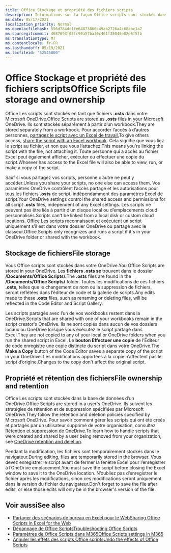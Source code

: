 ```yaml
---
title: Office Stockage et propriété des fichiers scripts
description: Informations sur la façon Office scripts sont stockés dans Microsoft OneDrive et transférés entre les propriétaires.
ms.date: 05/17/2021
localization_priority: Normal
ms.openlocfilehash: 556d784dc1fe64873866c49ab2726a4c68abc1a7
ms.sourcegitcommit: 4687693f02fc90a57ba30c461f35046e02e6f5fb
ms.translationtype: MT
ms.contentlocale: fr-FR
ms.lasthandoff: 05/19/2021
ms.locfileid: "52545800"
---
```

# <a name="office-scripts-file-storage-and-ownership"></a><span data-ttu-id="72ebb-103">Office Stockage et propriété des fichiers scripts</span><span class="sxs-lookup"><span data-stu-id="72ebb-103">Office Scripts file storage and ownership</span></span>

<span data-ttu-id="72ebb-104">Office Les scripts sont stockés en tant que fichiers **.osts** dans votre Microsoft OneDrive.</span><span class="sxs-lookup"><span data-stu-id="72ebb-104">Office Scripts are stored as **.osts** files in your Microsoft OneDrive.</span></span> <span data-ttu-id="72ebb-105">Ils sont stockés séparément à partir d’un workbook.</span><span class="sxs-lookup"><span data-stu-id="72ebb-105">They are stored separately from a workbook.</span></span> <span data-ttu-id="72ebb-106">Pour accorder l’accès à d’autres personnes, [partagez le script avec un Excel de travail.](excel.md#sharing-scripts)</span><span class="sxs-lookup"><span data-stu-id="72ebb-106">To give others access, [share the script with an Excel workbook](excel.md#sharing-scripts).</span></span> <span data-ttu-id="72ebb-107">Cela signifie que vous liez le script au fichier, et non que vous l’attachez.</span><span class="sxs-lookup"><span data-stu-id="72ebb-107">This means you're linking the script with the file, not attaching it.</span></span> <span data-ttu-id="72ebb-108">Toute personne qui a accès au fichier Excel peut également afficher, exécuter ou effectuer une copie du script.</span><span class="sxs-lookup"><span data-stu-id="72ebb-108">Whoever has access to the Excel file will also be able to view, run, or make a copy of the script.</span></span>

<span data-ttu-id="72ebb-109">Sauf si vous partagez vos scripts, personne d’autre ne peut y accéder.</span><span class="sxs-lookup"><span data-stu-id="72ebb-109">Unless you share your scripts, no one else can access them.</span></span> <span data-ttu-id="72ebb-110">Vos paramètres OneDrive contrôlent l’accès partagé et les autorisations pour tous les fichiers **.osts** de script, indépendamment des paramètres Excel de script.</span><span class="sxs-lookup"><span data-stu-id="72ebb-110">Your OneDrive settings control the shared access and permissions for all script **.osts** files, independent of any Excel settings.</span></span> <span data-ttu-id="72ebb-111">Les scripts ne peuvent pas être liés à partir d’un disque local ou d’emplacements cloud personnalisés.</span><span class="sxs-lookup"><span data-stu-id="72ebb-111">Scripts can't be linked from a local disk or custom cloud locations.</span></span> <span data-ttu-id="72ebb-112">Office Les scripts reconnaissent et exécutent un script uniquement s’il est dans votre dossier OneDrive ou partagé avec le classeur.</span><span class="sxs-lookup"><span data-stu-id="72ebb-112">Office Scripts only recognizes and runs a script if it's in your OneDrive folder or shared with the workbook.</span></span>

## <a name="file-storage"></a><span data-ttu-id="72ebb-113">Stockage de fichiers</span><span class="sxs-lookup"><span data-stu-id="72ebb-113">File storage</span></span>

<span data-ttu-id="72ebb-114">Vous Office scripts sont stockés dans votre OneDrive.</span><span class="sxs-lookup"><span data-stu-id="72ebb-114">You Office Scripts are stored in your OneDrive.</span></span> <span data-ttu-id="72ebb-115">Les **fichiers .osts se** trouvent dans le dossier **/Documents/Office Scripts/.**</span><span class="sxs-lookup"><span data-stu-id="72ebb-115">The **.osts** files are found in the **/Documents/Office Scripts/** folder.</span></span> <span data-ttu-id="72ebb-116">Toutes les modifications de ces fichiers **.osts,** telles que le changement de nom ou la suppression de fichiers, seront reflétées dans l’éditeur de code et la galerie de scripts.</span><span class="sxs-lookup"><span data-stu-id="72ebb-116">Any edits made to these **.osts** files, such as renaming or deleting files, will be reflected in the Code Editor and Script Gallery.</span></span>

<span data-ttu-id="72ebb-117">Les scripts partagés avec l’un de vos workbooks restent dans la OneDrive.</span><span class="sxs-lookup"><span data-stu-id="72ebb-117">Scripts that are shared with one of your workbooks remain in the script creator's OneDrive.</span></span> <span data-ttu-id="72ebb-118">Ils ne sont copiés dans aucun de vos dossiers locaux ou OneDrive lorsque vous exécutez le script partagé dans Excel.</span><span class="sxs-lookup"><span data-stu-id="72ebb-118">They are not copied to any of your local or OneDrive folders when you run the shared script in Excel.</span></span> <span data-ttu-id="72ebb-119">Le **bouton Effectuer une copie** de l’Éditeur de code enregistre une copie distincte du script dans votre OneDrive.</span><span class="sxs-lookup"><span data-stu-id="72ebb-119">The **Make a Copy** button of the Code Editor saves a separate copy of the script in your OneDrive.</span></span> <span data-ttu-id="72ebb-120">Les modifications apportées à la copie n’affectent pas le script d’origine.</span><span class="sxs-lookup"><span data-stu-id="72ebb-120">Changes to the copy don't affect the original script.</span></span>

## <a name="file-ownership-and-retention"></a><span data-ttu-id="72ebb-121">Propriété et rétention des fichiers</span><span class="sxs-lookup"><span data-stu-id="72ebb-121">File ownership and retention</span></span>

<span data-ttu-id="72ebb-122">Office Les scripts sont stockés dans la base de données d’un OneDrive.</span><span class="sxs-lookup"><span data-stu-id="72ebb-122">Office Scripts are stored in a user's OneDrive.</span></span> <span data-ttu-id="72ebb-123">Ils suivent les stratégies de rétention et de suppression spécifiées par Microsoft OneDrive.</span><span class="sxs-lookup"><span data-stu-id="72ebb-123">They follow the retention and deletion policies specified by Microsoft OneDrive.</span></span> <span data-ttu-id="72ebb-124">Pour savoir comment gérer les scripts qui ont été créés et partagés par un utilisateur supprimé de votre organisation, consultez [Rétention et suppression de OneDrive](/onedrive/retention-and-deletion).</span><span class="sxs-lookup"><span data-stu-id="72ebb-124">To learn how to handle scripts that were created and shared by a user being removed from your organization, see [OneDrive retention and deletion](/onedrive/retention-and-deletion).</span></span>

<span data-ttu-id="72ebb-125">Pendant la modification, les fichiers sont temporairement stockés dans le navigateur.</span><span class="sxs-lookup"><span data-stu-id="72ebb-125">During editing, files are temporarily stored in the browser.</span></span> <span data-ttu-id="72ebb-126">Vous devez enregistrer le script avant de fermer la fenêtre Excel pour l’enregistrer à l’OneDrive emplacement.</span><span class="sxs-lookup"><span data-stu-id="72ebb-126">You must save the script before closing the Excel window to save it to the OneDrive location.</span></span> <span data-ttu-id="72ebb-127">N’oubliez pas d’enregistrer le fichier après les modifications, sinon ces modifications seront uniquement dans la version du fichier du navigateur.</span><span class="sxs-lookup"><span data-stu-id="72ebb-127">Don't forget to save the file after edits, or else those edits will only be in the browser's version of the file.</span></span>

## <a name="see-also"></a><span data-ttu-id="72ebb-128">Voir aussi</span><span class="sxs-lookup"><span data-stu-id="72ebb-128">See also</span></span>

- [<span data-ttu-id="72ebb-129">Partager des scénarios de bureau en Excel pour le Web</span><span class="sxs-lookup"><span data-stu-id="72ebb-129">Sharing Office Scripts in Excel for the Web</span></span>](https://support.microsoft.com/office/sharing-office-scripts-in-excel-for-the-web-226eddbc-3a44-4540-acfe-fccda3d1122b)
- [<span data-ttu-id="72ebb-130">Dépannage de Office Scripts</span><span class="sxs-lookup"><span data-stu-id="72ebb-130">Troubleshooting Office Scripts</span></span>](../testing/troubleshooting.md)
- [<span data-ttu-id="72ebb-131">Paramètres de Office Scripts dans M365</span><span class="sxs-lookup"><span data-stu-id="72ebb-131">Office Scripts settings in M365</span></span>](https://support.office.com/article/office-scripts-settings-in-m365-19d3c51a-6ca2-40ab-978d-60fa49554dcf)
- [<span data-ttu-id="72ebb-132">Annuler les effets des scripts Office scripts</span><span class="sxs-lookup"><span data-stu-id="72ebb-132">Undo the effects of Office Scripts</span></span>](../testing/undo.md)
